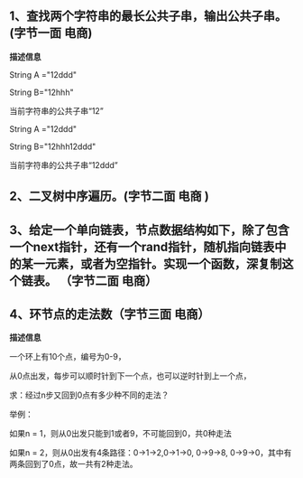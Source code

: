 ## 1、查找两个字符串的最长公共子串，输出公共子串。(字节一面 电商)

**描述信息**

String A ="12ddd"

String B="12hhh"

当前字符串的公共子串“12”

String A ="12ddd"

String B="12hhh12ddd"

当前字符串的公共子串“12ddd”





## 2、二叉树中序遍历。(字节二面 电商 )



## 3、给定一个单向链表，节点数据结构如下，除了包含一个next指针，还有一个rand指针，随机指向链表中的某一元素，或者为空指针。实现一个函数，深复制这个链表。 （字节二面 电商）



## 4、环节点的走法数（字节三面  电商）

**描述信息**

一个环上有10个点，编号为0-9，

从0点出发，每步可以顺时针到下一个点，也可以逆时针到上一个点，

求：经过n步又回到0点有多少种不同的走法？

举例：

如果n = 1，则从0出发只能到1或者9，不可能回到0，共0种走法

如果n = 2，则从0出发有4条路径：0->1->2,0->1->0, 0->9->8, 0->9->0，其中有两条回到了0点，故一共有2种走法。